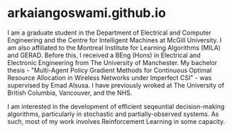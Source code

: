 # arkaiangoswami.github.io

I am a graduate student in the Department of Electrical and Computer Engineering and the Centre for Intelligent Machines at McGill University. I am also affiliated to the Montreal Institute for Learning Algorithms (MILA) and GERAD. Before this, I received a BEng (Hons) in Electrical and Electronic Engineering from The University of Manchester. My bachelor thesis - "Multi-Agent Policy Gradient Methods for Continuous Optimal Resource Allocation in Wireless Networks  under Imperfect CSI" - was supervised by Emad Alsusa. I have previously wroked at The University of British Columbia, Vancouver, and the NHS.


I am interested in the development of efficient seqeuntial decision-making algorithms, particularly in stochastic and partially-observed systems. As such, most of my work involves Reinforcement Learning in some capacity.

